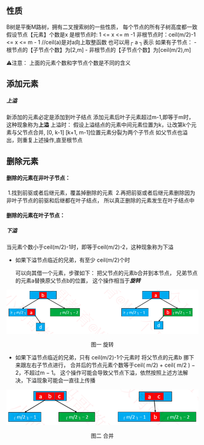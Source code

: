 ##  性质

B树是平衡M路树，拥有二叉搜索树的一些性质， 每个节点的所有子树高度都一致
假设节点【元素】个数是x
是根节点时: 1 <= x <= m -1
非根节点时：ceil(m/2)-1 <= x <= m - 1  //ceil(a)是对a向上取整函数 也可以用┌ a ┐表示
如果有子节点：
       - 根节点的【子节点个数】为[2,m]
       - 非根节点的【子节点个数】为[ceil(m/2),m]

⚠️注意： 上面的元素个数和字节点个数是不同的含义





## 添加元素
  ##### 上溢

新添加的元素必定是添加到叶子结点
添加元素后叶子元素超过m-1,即等于m时，这种现象称为**上溢**
上溢时： 假设上溢结点的元素中间元素位置为k，让改第k个元素与父节点合并, [0, k-1] [k+1, m-1]位置元素分裂为两个子节点
 如父节点也溢出，则重复上述操作,直至根节点





## 删除元素
####  删除的元素在非叶子节点：

​      1.找到前驱或者后继元素，覆盖掉删除的元素
​      2.再把前驱或者后继元素删除
​       因为非叶子节点的前驱和后继都在叶子结点， 所以真正删除的元素发生在叶子结点中



#### 删除的元素在叶子节点：

##### 下溢

 当元素个数小于ceil(m/2)-1时，即等于ceil(m/2)-2，这种现象称为下溢

- 如果下溢节点临近的兄弟，有至少 ceil(m/2)个时

   可以向其借一个元素，步骤如下：
   把父节点的元素b合并到本节点， 兄弟节点的元素a替换原父节点b的位置， 这个操作相当于***旋转***



​      <img src="./image/BTree/rotation.png" alt="rotation" style="zoom:100%;" />

<center>图一 旋转</center>



- 如果下溢节点临近的兄弟，只有 ceil(m/2)-1个元素时
  将父节点的元素b 挪下来跟左右子节点进行， 合并后的节点元素个数等于ceil( m/2) + ceil( m/2 ) − 2，不超过m − 1。 这个操作可能会导致父节点下溢，依然按照上述方法解决，下溢现象可能会一直往上传播

​     <img src="./image/BTree/merge.png" alt="merge" style="zoom:100%;" />

<center>图二 合并</center>

